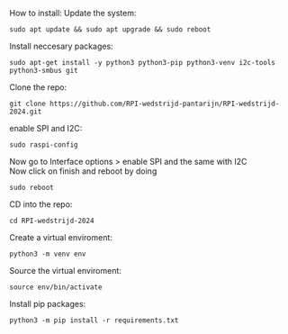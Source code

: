 How to install:
Update the system:

```shell
sudo apt update && sudo apt upgrade && sudo reboot
```

Install neccesary packages:

```shell
sudo apt-get install -y python3 python3-pip python3-venv i2c-tools python3-smbus git
```

Clone the repo:

```shell
git clone https://github.com/RPI-wedstrijd-pantarijn/RPI-wedstrijd-2024.git
```

enable SPI and I2C:

```shell
sudo raspi-config
```

Now go to Interface options > enable SPI and the same with I2C<br>
Now click on finish and reboot by doing

```shell
sudo reboot
```

CD into the repo:

```shell
cd RPI-wedstrijd-2024
```

Create a virtual enviroment:

```shell
python3 -m venv env
```

Source the virtual enviroment:

```shell
source env/bin/activate
```

Install pip packages:

```shell
python3 -m pip install -r requirements.txt
```
